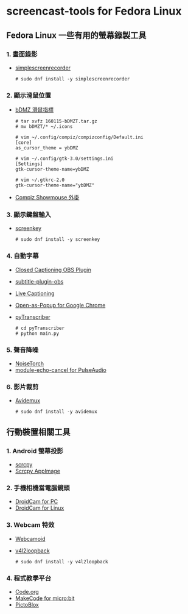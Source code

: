 # screencast-tools for Fedora Linux
## Fedora Linux 一些有用的螢幕錄製工具

### 1. 畫面錄影
* [simplescreenrecorder](https://www.maartenbaert.be/simplescreenrecorder/)

  ```
  # sudo dnf install -y simplescreenrecorder
  ```
### 2. 顯示滑鼠位置
* [bDMZ 滑鼠指標](https://www.gnome-look.org/p/999801/)

  ```
  # tar xvfz 160115-bDMZT.tar.gz
  # mv bDMZT/* ~/.icons
  
  # vim ~/.config/compiz/compizconfig/Default.ini
  [core]
  as_cursor_theme = ybDMZ                                                                         
  
  # vim ~/.config/gtk-3.0/settings.ini
  [Settings]
  gtk-cursor-theme-name=ybDMZ
  
  # vim ~/.gtkrc-2.0
  gtk-cursor-theme-name="ybDMZ"
  ```
* [Compiz Showmouse 外掛](http://wiki.compiz.org/Plugins/Showmouse)

### 3. 顯示鍵盤輸入
* [screenkey](https://www.thregr.org/~wavexx/software/screenkey/)

  ```
  # sudo dnf install -y screenkey
  ```

### 4. 自動字幕
* [Closed Captioning OBS Plugin](https://github.com/ratwithacompiler/OBS-captions-plugin)
* [subtitle-plugin-obs](https://github.com/devneto/subtitle-plugin-obs)
* [Live Captioning](https://github.com/MidCamp/live-captioning)
* [Open-as-Popup for Google Chrome](https://chrome.google.com/webstore/detail/open-as-popup/ncppfjladdkdaemaghochfikpmghbcpc)
* [pyTranscriber](https://github.com/raryelcostasouza/pyTranscriber)

  ```
  # cd pyTranscriber
  # python main.py
  ```

### 5. 聲音降噪
* [NoiseTorch](https://github.com/lawl/NoiseTorch)
* [module-echo-cancel for PulseAudio](https://www.freedesktop.org/wiki/Software/PulseAudio/Documentation/User/Modules/#module-echo-cancel)

### 6. 影片裁剪
* [Avidemux](http://www.avidemux.org/)

  ```
  # sudo dnf install -y avidemux
  ```
  
## 行動裝置相關工具
### 1. Android 螢幕投影
* [scrcpy](https://github.com/Genymobile/scrcpy)
* [Scrcpy AppImage](https://github.com/srevinsaju/scrcpy-appimage)

### 2. 手機相機當電腦鏡頭
* [DroidCam for PC](https://play.google.com/store/apps/details?id=com.dev47apps.droidcam)
* [DroidCam for Linux](https://www.dev47apps.com/droidcam/linux/)

### 3. Webcam 特效
* [Webcamoid](https://webcamoid.github.io/)
* [v4l2loopback](https://github.com/umlaeute/v4l2loopback)

  ```
  # sudo dnf install -y v4l2loopback
  ```

### 4. 程式教學平台
* [Code.org](https://code.org/)
* [MakeCode for micro:bit](https://makecode.microbit.org/)
* [PictoBlox](https://thestempedia.com/product/pictoblox/)
